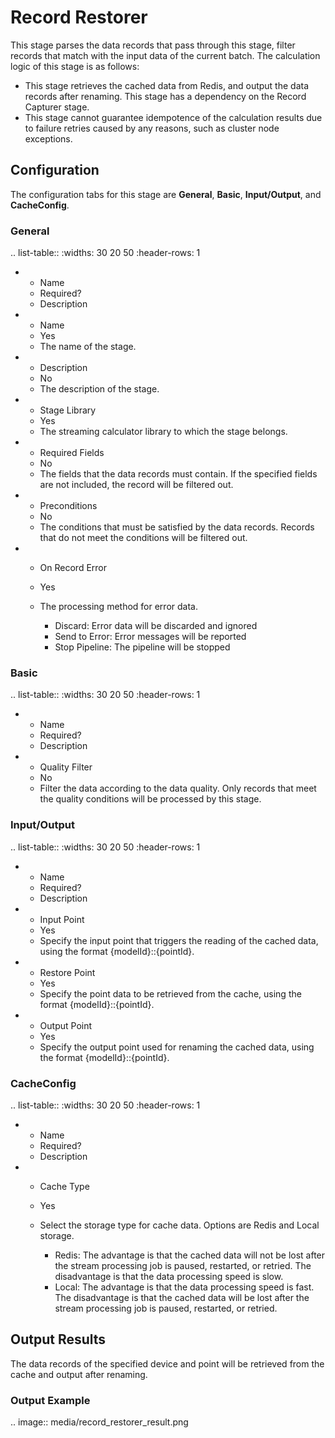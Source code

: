# Record Restorer

This stage parses the data records that pass through this stage, filter records that match with the input data of the current batch. The calculation logic of this stage is as follows:

- This stage retrieves the cached data from Redis, and output the data records after renaming. This stage has a dependency on the Record Capturer stage.
- This stage cannot guarantee idempotence of the calculation results due to failure retries caused by any reasons, such as cluster node exceptions.

## Configuration

The configuration tabs for this stage are **General**, **Basic**, **Input/Output**, and **CacheConfig**.

### General

.. list-table::
   :widths: 30 20 50
   :header-rows: 1

   * - Name
     - Required?
     - Description
   * - Name
     - Yes
     - The name of the stage.
   * - Description
     - No
     - The description of the stage.
   * - Stage Library
     - Yes
     - The streaming calculator library to which the stage belongs.
   * - Required Fields
     - No
     - The fields that the data records must contain. If the specified fields are not included, the record will be filtered out.
   * - Preconditions
     - No
     - The conditions that must be satisfied by the data records. Records that do not meet the conditions will be filtered out.
   * - On Record Error
     - Yes
     - The processing method for error data.

       + Discard: Error data will be discarded and ignored
       + Send to Error: Error messages will be reported
       + Stop Pipeline: The pipeline will be stopped


### Basic

.. list-table::
   :widths: 30 20 50
   :header-rows: 1

   * - Name
     - Required?
     - Description
   * - Quality Filter
     - No
     - Filter the data according to the data quality. Only records that meet the quality conditions will be processed by this stage.

### Input/Output

.. list-table::
   :widths: 30 20 50
   :header-rows: 1

   * - Name
     - Required?
     - Description
   * - Input Point
     - Yes
     - Specify the input point that triggers the reading of the cached data, using the format {modelId}::{pointId}.
   * - Restore Point
     - Yes
     - Specify the point data to be retrieved from the cache, using the format {modelId}::{pointId}.
   * - Output Point
     - Yes
     - Specify the output point used for renaming the cached data, using the format {modelId}::{pointId}.

### CacheConfig

.. list-table::
   :widths: 30 20 50
   :header-rows: 1

   * - Name
     - Required?
     - Description
   * - Cache Type
     - Yes
     - Select the storage type for cache data. Options are Redis and Local storage.

       + Redis: The advantage is that the cached data will not be lost after the stream processing job is paused, restarted, or retried. The disadvantage is that the data processing speed is slow.
       + Local: The advantage is that the data processing speed is fast. The disadvantage is that the cached data will be lost after the stream processing job is paused, restarted, or retried.

## Output Results

The data records of the specified device and point will be retrieved from the cache and output after renaming.

### Output Example

.. image:: media/record_restorer_result.png

<!--end-->
